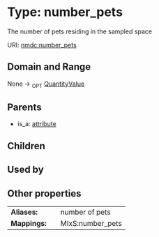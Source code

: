 
# Type: number_pets


The number of pets residing in the sampled space

URI: [nmdc:number_pets](https://microbiomedata/meta/number_pets)


## Domain and Range

None ->  <sub>OPT</sub> [QuantityValue](QuantityValue.md)

## Parents

 *  is_a: [attribute](attribute.md)

## Children


## Used by


## Other properties

|  |  |  |
| --- | --- | --- |
| **Aliases:** | | number of pets |
| **Mappings:** | | MIxS:number_pets |

